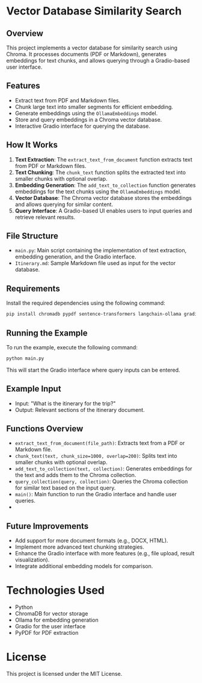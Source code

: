# Vector Database Similarity Search

## Overview
This project implements a vector database for similarity search using Chroma. It processes documents (PDF or Markdown), generates embeddings for text chunks, and allows querying through a Gradio-based user interface.

## Features
- Extract text from PDF and Markdown files.
- Chunk large text into smaller segments for efficient embedding.
- Generate embeddings using the `OllamaEmbeddings` model.
- Store and query embeddings in a Chroma vector database.
- Interactive Gradio interface for querying the database.

## How It Works
1. **Text Extraction**: The `extract_text_from_document` function extracts text from PDF or Markdown files.
2. **Text Chunking**: The `chunk_text` function splits the extracted text into smaller chunks with optional overlap.
3. **Embedding Generation**: The `add_text_to_collection` function generates embeddings for the text chunks using the `OllamaEmbeddings` model.
4. **Vector Database**: The Chroma vector database stores the embeddings and allows querying for similar content.
5. **Query Interface**: A Gradio-based UI enables users to input queries and retrieve relevant results.

## File Structure
- `main.py`: Main script containing the implementation of text extraction, embedding generation, and the Gradio interface.
- `Itinerary.md`: Sample Markdown file used as input for the vector database.

## Requirements
Install the required dependencies using the following command:
```bash
pip install chromadb pypdf sentence-transformers langchain-ollama gradio
```
## Running the Example
To run the example, execute the following command:
```bash
python main.py
```
This will start the Gradio interface where query inputs can be entered.

## Example Input
* Input: "What is the itinerary for the trip?"
* Output: Relevant sections of the itinerary document.

## Functions Overview
- `extract_text_from_document(file_path)`: Extracts text from a PDF or Markdown file.
- `chunk_text(text, chunk_size=1000, overlap=200)`: Splits text into smaller chunks with optional overlap.
- `add_text_to_collection(text, collection)`: Generates embeddings for the text and adds them to the Chroma collection.
- `query_collection(query, collection)`: Queries the Chroma collection for similar text based on the input query.
- `main()`: Main function to run the Gradio interface and handle user queries.
-
## Future Improvements
- Add support for more document formats (e.g., DOCX, HTML).
- Implement more advanced text chunking strategies.
- Enhance the Gradio interface with more features (e.g., file upload, result visualization).
- Integrate additional embedding models for comparison.

# Technologies Used
- Python
- ChromaDB for vector storage
- Ollama for embedding generation
- Gradio for the user interface
- PyPDF for PDF extraction

# License
This project is licensed under the MIT License.